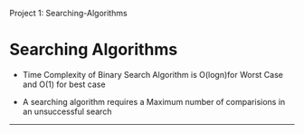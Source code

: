Project 1: Searching-Algorithms
# Searching Algorithms

- Time Complexity of Binary Search Algorithm is O(logn)for Worst Case and O(1) for best case

- A searching algorithm requires a Maximum number of comparisions in an unsuccessful search

****


